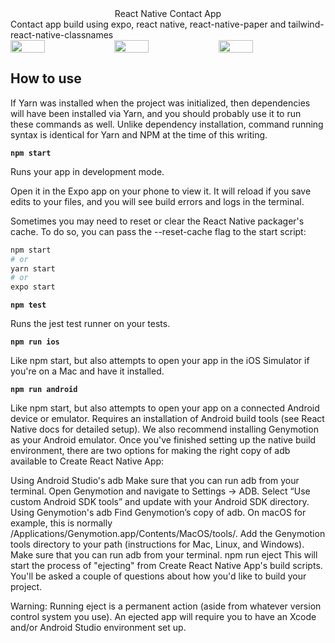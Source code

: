 
<div style=" text-align: center;width:100%">
React Native Contact App
</div>
Contact app build using expo, react native, react-native-paper and tailwind-react-native-classnames

<div style="display: flex">
<img src="https://user-images.githubusercontent.com/83538046/151783259-ac7edeca-cd7d-4eb6-bfc9-db1e8997e772.PNG" width="33%">
<img src="https://user-images.githubusercontent.com/83538046/151783278-68bd38b2-5ad4-471e-b1d1-e3dea9ce0640.PNG" width="33%">
<img src="https://user-images.githubusercontent.com/83538046/151783273-a0b02567-f51e-4e0c-87e5-f70d4f3ea3e3.PNG" width="33%">

</div>

 ## How to use
If Yarn was installed when the project was initialized, then dependencies will have been installed via Yarn, and you should probably use it to run these commands as well. Unlike dependency installation, command running syntax is identical for Yarn and NPM at the time of this writing.

__```npm start```__

Runs your app in development mode.

Open it in the Expo app on your phone to view it. It will reload if you save edits to your files, and you will see build errors and logs in the terminal.

Sometimes you may need to reset or clear the React Native packager's cache. To do so, you can pass the --reset-cache flag to the start script:

``` bash
npm start
# or
yarn start
# or
expo start
```

__```npm test```__

Runs the jest test runner on your tests.

__```npm run ios```__

Like npm start, but also attempts to open your app in the iOS Simulator if you're on a Mac and have it installed.

__```npm run android```__

Like npm start, but also attempts to open your app on a connected Android device or emulator. Requires an installation of Android build tools (see React Native docs for detailed setup). We also recommend installing Genymotion as your Android emulator. Once you've finished setting up the native build environment, there are two options for making the right copy of adb available to Create React Native App:

Using Android Studio's adb
Make sure that you can run adb from your terminal.
Open Genymotion and navigate to Settings -> ADB. Select “Use custom Android SDK tools” and update with your Android SDK directory.
Using Genymotion's adb
Find Genymotion’s copy of adb. On macOS for example, this is normally /Applications/Genymotion.app/Contents/MacOS/tools/.
Add the Genymotion tools directory to your path (instructions for Mac, Linux, and Windows).
Make sure that you can run adb from your terminal.
npm run eject
This will start the process of "ejecting" from Create React Native App's build scripts. You'll be asked a couple of questions about how you'd like to build your project.

Warning: Running eject is a permanent action (aside from whatever version control system you use). An ejected app will require you to have an Xcode and/or Android Studio environment set up.
